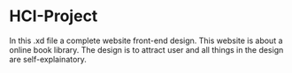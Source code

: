 # HCI-Project
In this .xd file a complete website front-end design.
This website is about a online book library.
The design is to attract user and all things in the design are self-explainatory. 

